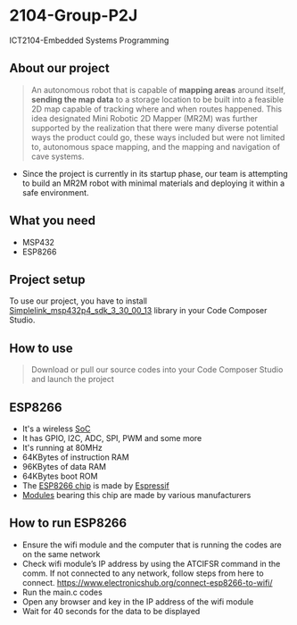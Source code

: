 # 2104-Group-P2J


ICT2104-Embedded Systems Programming
## About our project
>An autonomous robot that is capable of **mapping areas** around itself, **sending the map data** to a storage location to be built into a feasible 2D map capable of tracking where and when routes happened. This idea designated Mini Robotic 2D Mapper (MR2M) was further supported by the realization that there were many diverse potential ways the product could go, these ways included but were not limited to, autonomous space mapping, and the mapping and navigation of cave systems. 
- Since the project is currently in its startup phase, our team is attempting to build an MR2M robot with minimal materials and deploying it within a safe environment.

## What you need
- MSP432
- ESP8266


## Project setup
To use our project, you have to install [Simplelink_msp432p4_sdk_3_30_00_13](http://www.ti.com/tool/SIMPLELINK-MSP432-SDK) library in your Code Composer Studio.

## How to use
> Download or pull our source codes into your Code Composer Studio and launch the project
## ESP8266
-   It's a wireless  [SoC](https://en.wikipedia.org/wiki/System_on_a_chip)
-   It has GPIO, I2C, ADC, SPI, PWM and some more
-   It's running at 80MHz
-   64KBytes of instruction RAM
-   96KBytes of data RAM
-   64KBytes boot ROM
-   The  [ESP8266 chip](https://github.com/esp8266/esp8266-wiki/wiki/Hardware_ESP8266-Versions)  is made by  [Espressif](http://espressif.com/en/products/esp8266/)
-   [Modules](https://github.com/esp8266/esp8266-wiki/wiki/Hardware_versions)  bearing this chip are made by various manufacturers
## How to run ESP8266
- Ensure the wifi module and the computer that is running the codes are on the same network
- Check wifi module’s IP address by using the ATCIFSR command in the comm. If not connected to any network, follow steps from here to connect. https://www.electronicshub.org/connect-esp8266-to-wifi/
- Run the main.c codes
- Open any browser and key in the IP address of the wifi module
- Wait for 40 seconds for the data to be displayed

